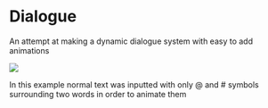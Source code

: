 # Dialogue

An attempt at making a dynamic dialogue system with easy to add animations

<img src="Git/main.gif"/>

In this example normal text was inputted with only @ and # symbols surrounding two words in order to animate them
